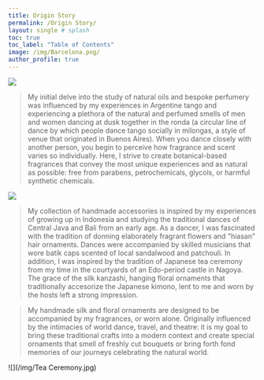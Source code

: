 ```yaml
---
title: Origin Story
permalink: /Origin Story/
layout: single # splash
toc: true
toc_label: "Table of Contents"
image: /img/Barcelona.png/
author_profile: true
---
```




 ![](/img/Barcelona.png) 

> My initial delve into the study of natural oils and bespoke perfumery was influenced by my experiences in Argentine tango and experiencing a plethora of the natural and perfumed smells of men and women dancing at dusk together in the ronda (a circular line of dance by which people dance tango socially in milongas, a style of venue that originated in Buenos Aires). When you dance closely with another person, you begin to perceive how fragrance and scent varies so individually. Here, I strive to create botanical-based fragrances that convey the most unique experiences and as natural as possible: free from parabens, petrochemicals, glycols, or harmful synthetic chemicals.

![](/img/AAtango.png) 

> My collection of handmade accessories is inspired by my experiences of growing up in Indonesia and studying the traditional dances of Central Java and Bali from an early age. As a dancer, I was fascinated with the tradition of donning elaborately fragrant flowers and "hiasan" hair ornaments. Dances were accompanied by skilled musicians that wore batik caps scented of local sandalwood and patchouli. In addition, I was inspired by the tradition of Japanese tea ceremony from my time in the courtyards of an Edo-period castle in Nagoya. The grace of the silk kanzashi, hanging floral ornaments that traditionally accesorize the Japanese kimono, lent to me and worn by the hosts left a strong impression.


 > My handmade silk and floral ornaments are designed to be accompanied by my fragrances, or worn alone. Originally influenced by the intimacies of world dance, travel, and theatre: it is my goal to bring these traditional crafts into a modern context and create special ornaments that smell of freshly cut bouquets or bring forth fond memories of our journeys celebrating the natural world.

![](/img/Tea Ceremony.jpg) 